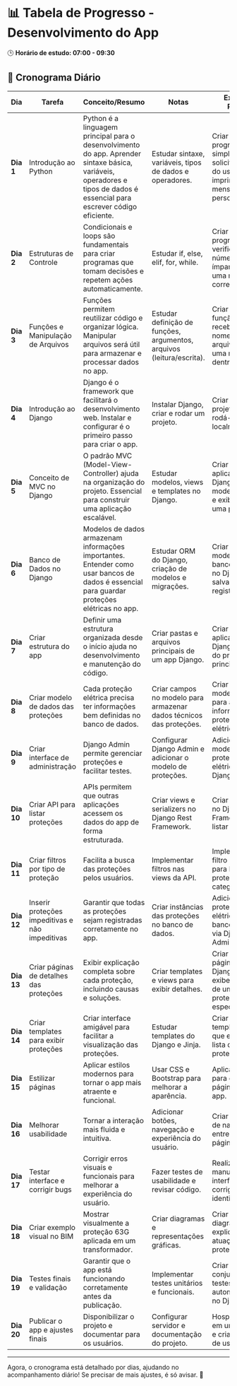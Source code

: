 # 📊 Tabela de Progresso - Desenvolvimento do App

🕒 **Horário de estudo: 07:00 - 09:30**

## **📅 Cronograma Diário**

| Dia        | Tarefa                                          | Conceito/Resumo                                                                                                                                                           | Notas                                                                 | Exercício Prático                                                                               |
| ---------- | ----------------------------------------------- | ------------------------------------------------------------------------------------------------------------------------------------------------------------------------- | --------------------------------------------------------------------- | ----------------------------------------------------------------------------------------------- |
| **Dia 1**  | Introdução ao Python                            | Python é a linguagem principal para o desenvolvimento do app. Aprender sintaxe básica, variáveis, operadores e tipos de dados é essencial para escrever código eficiente. | Estudar sintaxe, variáveis, tipos de dados e operadores.              | Criar um programa simples que solicita o nome do usuário e imprime uma mensagem personalizada.  |
| **Dia 2**  | Estruturas de Controle                          | Condicionais e loops são fundamentais para criar programas que tomam decisões e repetem ações automaticamente.                                                            | Estudar if, else, elif, for, while.                                   | Criar um programa que verifica se um número é par ou ímpar e exibe uma mensagem correspondente. |
| **Dia 3**  | Funções e Manipulação de Arquivos               | Funções permitem reutilizar código e organizar lógica. Manipular arquivos será útil para armazenar e processar dados no app.                                              | Estudar definição de funções, argumentos, arquivos (leitura/escrita). | Criar uma função que recebe um nome de arquivo e grava uma mensagem dentro dele.                |
| **Dia 4**  | Introdução ao Django                            | Django é o framework que facilitará o desenvolvimento web. Instalar e configurar é o primeiro passo para criar o app.                                                     | Instalar Django, criar e rodar um projeto.                            | Criar um novo projeto Django e rodá-lo localmente.                                              |
| **Dia 5**  | Conceito de MVC no Django                       | O padrão MVC (Model-View-Controller) ajuda na organização do projeto. Essencial para construir uma aplicação escalável.                                                   | Estudar modelos, views e templates no Django.                         | Criar uma aplicação Django com um modelo simples e exibi-lo em uma página.                      |
| **Dia 6**  | Banco de Dados no Django                        | Modelos de dados armazenam informações importantes. Entender como usar bancos de dados é essencial para guardar proteções elétricas no app.                               | Estudar ORM do Django, criação de modelos e migrações.                | Criar um modelo de banco de dados no Django e salvar alguns registros.                          |
| **Dia 7**  | Criar estrutura do app                          | Definir uma estrutura organizada desde o início ajuda no desenvolvimento e manutenção do código.                                                                          | Criar pastas e arquivos principais de um app Django.                  | Criar um aplicativo Django dentro do projeto principal.                                         |
| **Dia 8**  | Criar modelo de dados das proteções             | Cada proteção elétrica precisa ter informações bem definidas no banco de dados.                                                                                           | Criar campos no modelo para armazenar dados técnicos das proteções.   | Criar um modelo Django para armazenar informações de proteções elétricas.                       |
| **Dia 9**  | Criar interface de administração                | Django Admin permite gerenciar proteções e facilitar testes.                                                                                                              | Configurar Django Admin e adicionar o modelo de proteções.            | Adicionar o modelo de proteções elétricas no Django Admin.                                      |
| **Dia 10** | Criar API para listar proteções                 | APIs permitem que outras aplicações acessem os dados do app de forma estruturada.                                                                                         | Criar views e serializers no Django Rest Framework.                   | Criar uma API no Django Rest Framework para listar proteções.                                   |
| **Dia 11** | Criar filtros por tipo de proteção              | Facilita a busca das proteções pelos usuários.                                                                                                                            | Implementar filtros nas views da API.                                 | Implementar um filtro na API para buscar proteções por categoria.                               |
| **Dia 12** | Inserir proteções impeditivas e não impeditivas | Garantir que todas as proteções sejam registradas corretamente no app.                                                                                                    | Criar instâncias das proteções no banco de dados.                     | Adicionar proteções elétricas ao banco de dados via Django Admin.                               |
| **Dia 13** | Criar páginas de detalhes das proteções         | Exibir explicação completa sobre cada proteção, incluindo causas e soluções.                                                                                              | Criar templates e views para exibir detalhes.                         | Criar uma página no Django que exibe detalhes de uma proteção específica.                       |
| **Dia 14** | Criar templates para exibir proteções           | Criar interface amigável para facilitar a visualização das proteções.                                                                                                     | Estudar templates do Django e Jinja.                                  | Criar um template Django que exibe uma lista de proteções.                                      |
| **Dia 15** | Estilizar páginas                               | Aplicar estilos modernos para tornar o app mais atraente e funcional.                                                                                                     | Usar CSS e Bootstrap para melhorar a aparência.                       | Aplicar CSS para estilizar a página inicial do app.                                             |
| **Dia 16** | Melhorar usabilidade                            | Tornar a interação mais fluida e intuitiva.                                                                                                                               | Adicionar botões, navegação e experiência do usuário.                 | Criar um menu de navegação entre diferentes páginas do app.                                     |
| **Dia 17** | Testar interface e corrigir bugs                | Corrigir erros visuais e funcionais para melhorar a experiência do usuário.                                                                                               | Fazer testes de usabilidade e revisar código.                         | Realizar testes manuais na interface e corrigir falhas identificadas.                           |
| **Dia 18** | Criar exemplo visual no BIM                     | Mostrar visualmente a proteção 63G aplicada em um transformador.                                                                                                          | Criar diagramas e representações gráficas.                            | Criar um diagrama explicativo da atuação da proteção 63G.                                       |
| **Dia 19** | Testes finais e validação                       | Garantir que o app está funcionando corretamente antes da publicação.                                                                                                     | Implementar testes unitários e funcionais.                            | Criar um conjunto de testes automatizados no Django.                                            |
| **Dia 20** | Publicar o app e ajustes finais                 | Disponibilizar o projeto e documentar para os usuários.                                                                                                                   | Configurar servidor e documentação do projeto.                        | Hospedar o app em um servidor e criar um guia de uso.                                           |

---

Agora, o cronograma está detalhado por dias, ajudando no acompanhamento diário! Se precisar de mais ajustes, é só avisar. 🚀



